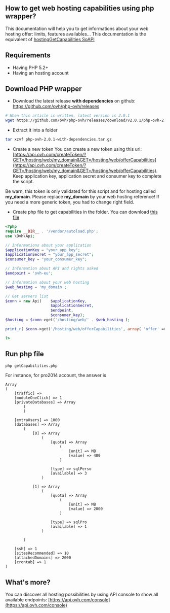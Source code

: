 How to get web hosting capabilities using php wrapper?
----------------------------------------------------

This documentation will help you to get informations about your web hosting offer: limits, features availables... This documentation is the equivalent of [hostingGetCapabilities SoAPI](https://www.ovh.com/soapi/fr/?method=hostingGetCapabilities)

## Requirements

- Having PHP 5.2+
- Having an hosting account

## Download PHP wrapper

- Download the latest release **with dependencies** on github: https://github.com/ovh/php-ovh/releases

```bash
# When this article is written, latest version is 2.0.1
wget https://github.com/ovh/php-ovh/releases/download/v2.0.1/php-ovh-2.0.1-with-dependencies.tar.gz
```

- Extract it into a folder

```bash
tar xzvf php-ovh-2.0.1-with-dependencies.tar.gz 
```

- Create a new token
You can create a new token using this url: [https://api.ovh.com/createToken/?GET=/hosting/web/my_domain&GET=/hosting/web/offerCapabilities](https://api.ovh.com/createToken/?GET=/hosting/web/my_domain&GET=/hosting/web/offerCapabilities). Keep application key, application secret and consumer key to complete the script.

Be warn, this token is only validated for this script and for hosting called **my_domain**. Please replace **my_domain** by your web hosting reference!
If you need a more generic token, you had to change right field.

- Create php file to get capabilities in the folder. You can download [this file](https://github.com/ovh/php-ovh/blob/master/examples/hosting-getCapabilities/apiv6.php)

```php
<?php
require __DIR__ . '/vendor/autoload.php';
use \Ovh\Api;

// Informations about your application
$applicationKey = "your_app_key";
$applicationSecret = "your_app_secret";
$consumer_key = "your_consumer_key";

// Information about API and rights asked
$endpoint = 'ovh-eu';

// Information about your web hosting
$web_hosting = 'my_domain';

// Get servers list
$conn = new Api(    $applicationKey,
                    $applicationSecret,
                    $endpoint,
                    $consumer_key);
$hosting = $conn->get('/hosting/web/' . $web_hosting );

print_r( $conn->get('/hosting/web/offerCapabilities', array( 'offer' => $hosting['offer'] ) ) );

?>
```

## Run php file

```bash
php getCapabilities.php
```

For instance, for pro2014 account, the answer is
```
Array
(
    [traffic] => 
    [moduleOneClick] => 1
    [privateDatabases] => Array
        (
        )

    [extraUsers] => 1000
    [databases] => Array
        (
            [0] => Array
                (
                    [quota] => Array
                        (
                            [unit] => MB
                            [value] => 400
                        )

                    [type] => sqlPerso
                    [available] => 3
                )

            [1] => Array
                (
                    [quota] => Array
                        (
                            [unit] => MB
                            [value] => 2000
                        )

                    [type] => sqlPro
                    [available] => 1
                )

        )

    [ssh] => 1
    [sitesRecommended] => 10
    [attachedDomains] => 2000
    [crontab] => 1
)
```

## What's more?

You can discover all hosting possibilities by using API console to show all available endpoints: [https://api.ovh.com/console](https://api.ovh.com/console)

